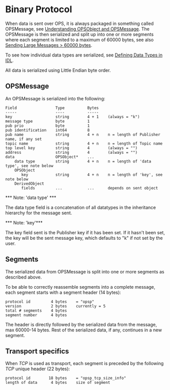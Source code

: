 # Binary Protocol #
When data is sent over OPS, it is always packaged in something called OPSMessage, see [Understanding OPSObject and OPSMessage](OpsMessage.md). The OPSMessage is then serialized and split up into one or more segments where each segment is limited to a maximum of 60000 bytes, see also [Sending Large Messages > 60000 bytes](LargeMessages.md).

To see how individual data types are serialized, see [Defining Data Types in IDL](IDLLanguage.md).

All data is serialized using Little Endian byte order.

## OPSMessage ##
An OPSMessage is serialized into the following:
```
Field                 Type          Bytes
-----                 ----          -----
key                   string        4 + 1    (always = "k")
message type          byte          1
pub prio              byte          1
pub identification    int64         8
pub name              string        4 + n    n = length of Publisher name, if any set
topic name            string        4 + n    n = length of Topic name
top level key         string        4        (always = "")
address               string        4        (always = "")
data                  OPSObject*    ...
    data type         string        4 + n    n = length of 'data type', see note below
    OPSObject
       key            string        4 + n    n = length of 'key', see note below
    DerivedObject
       fields         ...           ...      depends on sent object
```
*** Note: 'data type' ***

The data type field is a concatenation of all datatypes in the inheritance hierarchy for the message sent.

*** Note: 'key'***

The key field sent is the Publisher key if it has been set. If it hasn't been set, the key will be the sent message key, which defaults to "k" if not set by the user.

## Segments ##
The serialized data from OPSMessage is split into one or more segments as described above.

To be able to correctly reassemble segments into a complete message, each segment starts with a segment header (14 bytes):

```
protocol id         4 bytes    = "opsp"
version             2 bytes    currently = 5
total # segments    4 bytes
segment number      4 bytes
```
The header is directly followed by the serialized data from the message, max 60000-14 bytes. Rest of the serialized data, if any, continues in a new segment.

## Transport specifics ##

When *TCP* is used as transport, each segment is preceded by the following *TCP* unique header (22 bytes):

```
protocol id        18 bytes    = "opsp_tcp_size_info"
length of data      4 bytes    size of segment
```

